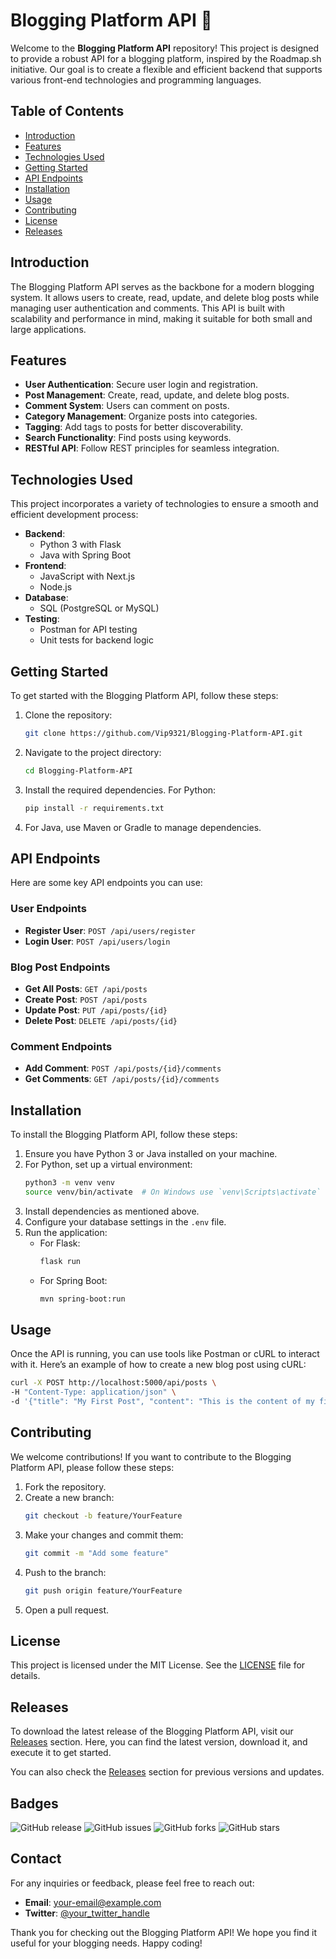 # Blogging Platform API 🚀

Welcome to the **Blogging Platform API** repository! This project is designed to provide a robust API for a blogging platform, inspired by the Roadmap.sh initiative. Our goal is to create a flexible and efficient backend that supports various front-end technologies and programming languages.

## Table of Contents

- [Introduction](#introduction)
- [Features](#features)
- [Technologies Used](#technologies-used)
- [Getting Started](#getting-started)
- [API Endpoints](#api-endpoints)
- [Installation](#installation)
- [Usage](#usage)
- [Contributing](#contributing)
- [License](#license)
- [Releases](#releases)

## Introduction

The Blogging Platform API serves as the backbone for a modern blogging system. It allows users to create, read, update, and delete blog posts while managing user authentication and comments. This API is built with scalability and performance in mind, making it suitable for both small and large applications.

## Features

- **User Authentication**: Secure user login and registration.
- **Post Management**: Create, read, update, and delete blog posts.
- **Comment System**: Users can comment on posts.
- **Category Management**: Organize posts into categories.
- **Tagging**: Add tags to posts for better discoverability.
- **Search Functionality**: Find posts using keywords.
- **RESTful API**: Follow REST principles for seamless integration.

## Technologies Used

This project incorporates a variety of technologies to ensure a smooth and efficient development process:

- **Backend**: 
  - Python 3 with Flask
  - Java with Spring Boot
- **Frontend**: 
  - JavaScript with Next.js
  - Node.js
- **Database**: 
  - SQL (PostgreSQL or MySQL)
- **Testing**: 
  - Postman for API testing
  - Unit tests for backend logic

## Getting Started

To get started with the Blogging Platform API, follow these steps:

1. Clone the repository:
   ```bash
   git clone https://github.com/Vip9321/Blogging-Platform-API.git
   ```
2. Navigate to the project directory:
   ```bash
   cd Blogging-Platform-API
   ```

3. Install the required dependencies. For Python:
   ```bash
   pip install -r requirements.txt
   ```

4. For Java, use Maven or Gradle to manage dependencies.

## API Endpoints

Here are some key API endpoints you can use:

### User Endpoints

- **Register User**: `POST /api/users/register`
- **Login User**: `POST /api/users/login`

### Blog Post Endpoints

- **Get All Posts**: `GET /api/posts`
- **Create Post**: `POST /api/posts`
- **Update Post**: `PUT /api/posts/{id}`
- **Delete Post**: `DELETE /api/posts/{id}`

### Comment Endpoints

- **Add Comment**: `POST /api/posts/{id}/comments`
- **Get Comments**: `GET /api/posts/{id}/comments`

## Installation

To install the Blogging Platform API, follow these steps:

1. Ensure you have Python 3 or Java installed on your machine.
2. For Python, set up a virtual environment:
   ```bash
   python3 -m venv venv
   source venv/bin/activate  # On Windows use `venv\Scripts\activate`
   ```
3. Install dependencies as mentioned above.
4. Configure your database settings in the `.env` file.
5. Run the application:
   - For Flask:
     ```bash
     flask run
     ```
   - For Spring Boot:
     ```bash
     mvn spring-boot:run
     ```

## Usage

Once the API is running, you can use tools like Postman or cURL to interact with it. Here’s an example of how to create a new blog post using cURL:

```bash
curl -X POST http://localhost:5000/api/posts \
-H "Content-Type: application/json" \
-d '{"title": "My First Post", "content": "This is the content of my first post."}'
```

## Contributing

We welcome contributions! If you want to contribute to the Blogging Platform API, please follow these steps:

1. Fork the repository.
2. Create a new branch:
   ```bash
   git checkout -b feature/YourFeature
   ```
3. Make your changes and commit them:
   ```bash
   git commit -m "Add some feature"
   ```
4. Push to the branch:
   ```bash
   git push origin feature/YourFeature
   ```
5. Open a pull request.

## License

This project is licensed under the MIT License. See the [LICENSE](LICENSE) file for details.

## Releases

To download the latest release of the Blogging Platform API, visit our [Releases](https://github.com/Vip9321/Blogging-Platform-API/releases) section. Here, you can find the latest version, download it, and execute it to get started.

You can also check the [Releases](https://github.com/Vip9321/Blogging-Platform-API/releases) section for previous versions and updates.

## Badges

![GitHub release](https://img.shields.io/github/release/Vip9321/Blogging-Platform-API.svg)
![GitHub issues](https://img.shields.io/github/issues/Vip9321/Blogging-Platform-API.svg)
![GitHub forks](https://img.shields.io/github/forks/Vip9321/Blogging-Platform-API.svg)
![GitHub stars](https://img.shields.io/github/stars/Vip9321/Blogging-Platform-API.svg)

## Contact

For any inquiries or feedback, please feel free to reach out:

- **Email**: your-email@example.com
- **Twitter**: [@your_twitter_handle](https://twitter.com/your_twitter_handle)

Thank you for checking out the Blogging Platform API! We hope you find it useful for your blogging needs. Happy coding!